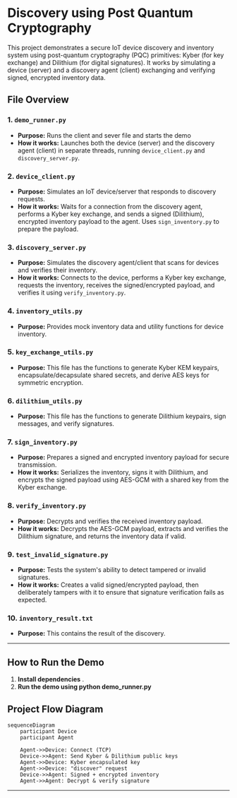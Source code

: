 # Discovery using Post Quantum Cryptography

This project demonstrates a secure IoT device discovery and inventory system using post-quantum cryptography (PQC) primitives: Kyber (for key exchange) and Dilithium (for digital signatures). It works by simulating a device (server) and a discovery agent (client) exchanging and verifying signed, encrypted inventory data.

## File Overview

### 1. `demo_runner.py`
- **Purpose:** Runs the client and sever file and starts the demo
- **How it works:** Launches both the device (server) and the discovery agent (client) in separate threads, running `device_client.py` and `discovery_server.py`.

### 2. `device_client.py`
- **Purpose:** Simulates an IoT device/server that responds to discovery requests.
- **How it works:** Waits for a connection from the discovery agent, performs a Kyber key exchange, and sends a signed (Dilithium), encrypted inventory payload to the agent. Uses `sign_inventory.py` to prepare the payload.

### 3. `discovery_server.py`
- **Purpose:** Simulates the discovery agent/client that scans for devices and verifies their inventory.
- **How it works:** Connects to the device, performs a Kyber key exchange, requests the inventory, receives the signed/encrypted payload, and verifies it using `verify_inventory.py`.

### 4. `inventory_utils.py`
- **Purpose:** Provides mock inventory data and utility functions for device inventory.

### 5. `key_exchange_utils.py`
- **Purpose:** This file has the functions to generate Kyber KEM keypairs, encapsulate/decapsulate shared secrets, and derive AES keys for symmetric encryption.

### 6. `dilithium_utils.py`
- **Purpose:** This file has the functions to generate Dilithium keypairs, sign messages, and verify signatures.

### 7. `sign_inventory.py`
- **Purpose:** Prepares a signed and encrypted inventory payload for secure transmission.
- **How it works:** Serializes the inventory, signs it with Dilithium, and encrypts the signed payload using AES-GCM with a shared key from the Kyber exchange.

### 8. `verify_inventory.py`
- **Purpose:** Decrypts and verifies the received inventory payload.
- **How it works:** Decrypts the AES-GCM payload, extracts and verifies the Dilithium signature, and returns the inventory data if valid.

### 9. `test_invalid_signature.py`
- **Purpose:** Tests the system's ability to detect tampered or invalid signatures.
- **How it works:** Creates a valid signed/encrypted payload, then deliberately tampers with it to ensure that signature verification fails as expected.

### 10. `inventory_result.txt`
- **Purpose:** This contains the result of the discovery.

---

## How to Run the Demo

1. **Install dependencies** .
2. **Run the demo using python demo_runner.py**

## Project Flow Diagram

```mermaid
sequenceDiagram
    participant Device
    participant Agent

    Agent->>Device: Connect (TCP)
    Device->>Agent: Send Kyber & Dilithium public keys
    Agent->>Device: Kyber encapsulated key
    Agent->>Device: "discover" request
    Device->>Agent: Signed + encrypted inventory
    Agent->>Agent: Decrypt & verify signature
```

---


